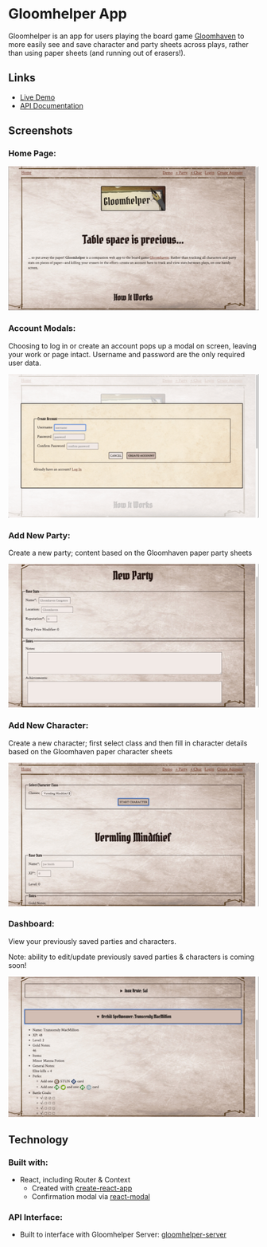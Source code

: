 # Gloomhelper App

Gloomhelper is an app for users playing the board game [Gloomhaven](https://boardgamegeek.com/boardgame/174430/gloomhaven) to more easily see and save character and party sheets across plays, rather than using paper sheets (and running out of erasers!).

## Links

* [Live Demo](https://gloomhelper.carmarsden.now.sh)
* [API Documentation](https://github.com/carmarsden/gloomhelper-server)


## Screenshots

### Home Page:

![home page](screenshots/home.png)

### Account Modals:

Choosing to log in or create an account pops up a modal on screen, leaving your work or page intact. Username and password are the only required user data.

![create account](screenshots/createacct.png)

### Add New Party:

Create a new party; content based on the Gloomhaven paper party sheets

![add party](screenshots/addparty.png)

### Add New Character:

Create a new character; first select class and then fill in character details based on the Gloomhaven paper character sheets

![add character](screenshots/addchar.png)

### Dashboard:

View your previously saved parties and characters.

Note: ability to edit/update previously saved parties & characters is coming soon!

![dashboard](screenshots/dashboard.png)

## Technology

### Built with:
* React, including Router & Context
    * Created with [create-react-app](https://github.com/facebook/create-react-app)
    * Confirmation modal via [react-modal](https://github.com/reactjs/react-modal)

### API Interface:
* Built to interface with Gloomhelper Server: [gloomhelper-server](https://github.com/carmarsden/gloomhelper-server)